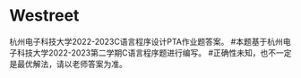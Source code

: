 # Westreet
杭州电子科技大学2022-2023C语言程序设计PTA作业题答案。
#本题基于杭州电子科技大学2022-2023第二学期C语言程序题进行编写。
#正确性未知，也不一定是最优解法，请以老师答案为准。